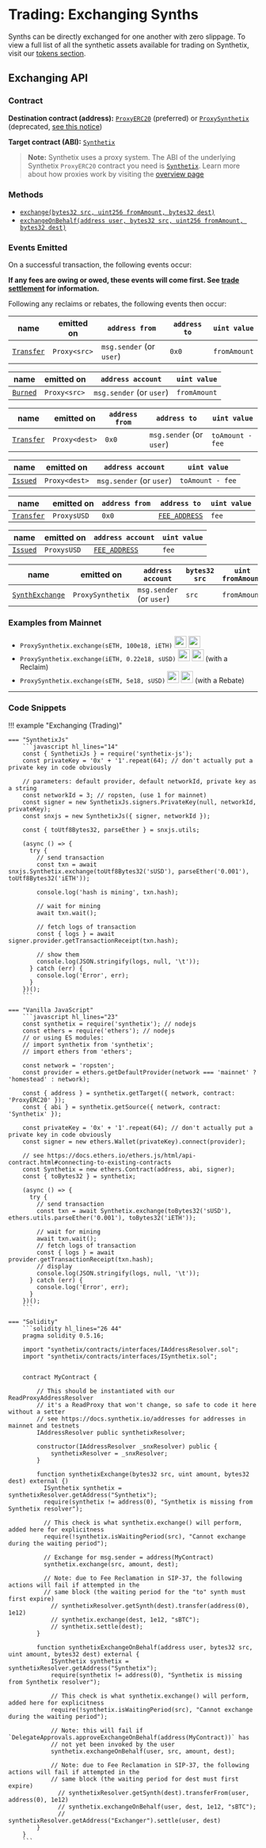 # Trading: Exchanging Synths

Synths can be directly exchanged for one another with zero slippage. To view a full list of all the synthetic assets available for trading on Synthetix, visit our [tokens section](./tokens).

## Exchanging API

### Contract

**Destination contract (address):** [`ProxyERC20`](https://contracts.synthetix.io/ProxyERC20) (preferred) or [`ProxySynthetix`](https://contracts.synthetix.io/ProxySynthetix) (deprecated, [see this notice](/integrations/guide/#proxy-deprecation))

**Target contract (ABI):** [`Synthetix`](https://contracts.synthetix.io/Synthetix)

> **Note:** Synthetix uses a proxy system. The ABI of the underlying Synthetix `ProxyERC20` contract you need is [`Synthetix`](https://contracts.synthetix.io/Synthetix). Learn more about how proxies work by visiting the [overview page](./integrations/#proxies)


### Methods

- [`exchange(bytes32 src, uint256 fromAmount, bytes32 dest)`](/contracts/source/contracts/Synthetix/#exchange)
- [`exchangeOnBehalf(address user, bytes32 src, uint256 fromAmount, bytes32 dest)`](/contracts/source/contracts/Synthetix/#exchangeonbehalf)


### Events Emitted

On a successful transaction, the following events occur:

**If any fees are owing or owed, these events will come first. See [trade settlement](../settlement/#events-emitted) for information.**

Following any reclaims or rebates, the following events then occur:

| name                                          | emitted on   | `address from`           | `address to` | `uint value` |
| --------------------------------------------- | ------------ | ------------------------ | ------------ | ------------ |
| [`Transfer`](/contracts/source/contracts/ExternStateToken#transfer) | `Proxy<src>` | `msg.sender` (or `user`) | `0x0`        | `fromAmount` |

| name                           | emitted on   | `address account`        | `uint value` |
| ------------------------------ | ------------ | ------------------------ | ------------ |
| [`Burned`](/contracts/source/contracts/Synth#burned) | `Proxy<src>` | `msg.sender` (or `user`) | `fromAmount` |

| name                                          | emitted on    | `address from` | `address to`             | `uint value`     |
| --------------------------------------------- | ------------- | -------------- | ------------------------ | ---------------- |
| [`Transfer`](/contracts/source/contracts/ExternStateToken#transfer) | `Proxy<dest>` | `0x0`          | `msg.sender` (or `user`) | `toAmount - fee` |

| name                           | emitted on    | `address account`        | `uint value`     |
| ------------------------------ | ------------- | ------------------------ | ---------------- |
| [`Issued`](/contracts/source/contracts/Synth#issued) | `Proxy<dest>` | `msg.sender` (or `user`) | `toAmount - fee` |

| name                                          | emitted on  | `address from` | `address to`                                | `uint value` |
| --------------------------------------------- | ----------- | -------------- | ------------------------------------------- | ------------ |
| [`Transfer`](/contracts/source/contracts/ExternStateToken#transfer) | `ProxysUSD` | `0x0`          | [`FEE_ADDRESS`](/contracts/source/contracts/FeePool/#fee_address) | `fee`        |

| name                           | emitted on  | `address account`                           | `uint value` |
| ------------------------------ | ----------- | ------------------------------------------- | ------------ |
| [`Issued`](/contracts/source/contracts/Synth#issued) | `ProxysUSD` | [`FEE_ADDRESS`](../../FeePool/#fee_address) | `fee`        |

| name                                             | emitted on       | `address account`             | `bytes32 src` | `uint fromAmount` | `bytes32 dest` | `uint toAmount`  | `address toAddress`           |
| ------------------------------------------------ | ---------------- | ----------------------------- | ------------- | ----------------- | -------------- | ---------------- | ----------------------------- |
| [`SynthExchange`](/contracts/source/contracts/Synthetix#synthexchange) | `ProxySynthetix` | `msg.sender`<br />(or `user`) | `src`         | `fromAmount`      | `dest`         | `toAmount - fee` | `msg.sender`<br />(or `user`) |

### Examples from Mainnet

- `ProxySynthetix.exchange(sETH, 100e18, iETH)` <a target=_blank href="https://dashboard.tenderly.co/tx/main/0xe85969d5c65e68968f4a55721ffa30b4da564f74f73af6a0ed1470cbd3935877/logs"><img src="https://tenderly.co/icons/icon-48x48.png" width=24 /></a> <a target=_blank href="https://etherscan.io/tx/0xe85969d5c65e68968f4a55721ffa30b4da564f74f73af6a0ed1470cbd3935877#eventlog"><img src="https://etherscan.io/images/favicon2.ico" width=24 /></a>
- `ProxySynthetix.exchange(iETH, 0.22e18, sUSD)` <a target=_blank href="https://dashboard.tenderly.co/tx/main/0x2e0b807336fcd7aed23adfac923eb19a6fdfc73eae41335a229681c10e615c56/logs"><img src="https://tenderly.co/icons/icon-48x48.png" width=24 /></a> <a target=_blank href="https://etherscan.io/tx/0x2e0b807336fcd7aed23adfac923eb19a6fdfc73eae41335a229681c10e615c56#eventlog"><img src="https://etherscan.io/images/favicon2.ico" width=24 /></a> (with a Reclaim)
- `ProxySynthetix.exchange(sETH, 5e18, sUSD)` <a target=_blank href="https://dashboard.tenderly.co/tx/main/0x0d7ac5ca424b3a7dcd0a641e1ed614158426d6229445a079dd0f21b8b0876919/logs"><img src="https://tenderly.co/icons/icon-48x48.png" width=24 /></a> <a target=_blank href="https://etherscan.io/tx/0x0d7ac5ca424b3a7dcd0a641e1ed614158426d6229445a079dd0f21b8b0876919#eventlog"><img src="https://etherscan.io/images/favicon2.ico" width=24 /></a> (with a Rebate)

---

### Code Snippets

!!! example "Exchanging (Trading)"

    === "SynthetixJs"
        ```javascript hl_lines="14"
        const { SynthetixJs } = require('synthetix-js');
        const privateKey = '0x' + '1'.repeat(64); // don't actually put a private key in code obviously

        // parameters: default provider, default networkId, private key as a string
        const networkId = 3; // ropsten, (use 1 for mainnet)
        const signer = new SynthetixJs.signers.PrivateKey(null, networkId, privateKey);
        const snxjs = new SynthetixJs({ signer, networkId });

        const { toUtf8Bytes32, parseEther } = snxjs.utils;

        (async () => {
          try {
            // send transaction
            const txn = await snxjs.Synthetix.exchange(toUtf8Bytes32('sUSD'), parseEther('0.001'), toUtf8Bytes32('iETH'));

            console.log('hash is mining', txn.hash);

            // wait for mining
            await txn.wait();

            // fetch logs of transaction
            const { logs } = await signer.provider.getTransactionReceipt(txn.hash);

            // show them
            console.log(JSON.stringify(logs, null, '\t'));
          } catch (err) {
            console.log('Error', err);
          }
        })();
        ```

    === "Vanilla JavaScript"
        ```javascript hl_lines="23"
        const synthetix = require('synthetix'); // nodejs
        const ethers = require('ethers'); // nodejs
        // or using ES modules:
        // import synthetix from 'synthetix';
        // import ethers from 'ethers';

        const network = 'ropsten';
        const provider = ethers.getDefaultProvider(network === 'mainnet' ? 'homestead' : network);

        const { address } = synthetix.getTarget({ network, contract: 'ProxyERC20' });
        const { abi } = synthetix.getSource({ network, contract: 'Synthetix' });

        const privateKey = '0x' + '1'.repeat(64); // don't actually put a private key in code obviously
        const signer = new ethers.Wallet(privateKey).connect(provider);

        // see https://docs.ethers.io/ethers.js/html/api-contract.html#connecting-to-existing-contracts
        const Synthetix = new ethers.Contract(address, abi, signer);
        const { toBytes32 } = synthetix;

        (async () => {
          try {
            // send transaction
            const txn = await Synthetix.exchange(toBytes32('sUSD'), ethers.utils.parseEther('0.001'), toBytes32('iETH'));

            // wait for mining
            await txn.wait();
            // fetch logs of transaction
            const { logs } = await provider.getTransactionReceipt(txn.hash);
            // display
            console.log(JSON.stringify(logs, null, '\t'));
          } catch (err) {
            console.log('Error', err);
          }
        })();
        ```

    === "Solidity"
        ```solidity hl_lines="26 44"
        pragma solidity 0.5.16;

        import "synthetix/contracts/interfaces/IAddressResolver.sol";
        import "synthetix/contracts/interfaces/ISynthetix.sol";


        contract MyContract {

            // This should be instantiated with our ReadProxyAddressResolver
            // it's a ReadProxy that won't change, so safe to code it here without a setter
            // see https://docs.synthetix.io/addresses for addresses in mainnet and testnets
            IAddressResolver public synthetixResolver;

            constructor(IAddressResolver _snxResolver) public {
                synthetixResolver = _snxResolver;
            }

            function synthetixExchange(bytes32 src, uint amount, bytes32 dest) external {)
              ISynthetix synthetix = synthetixResolver.getAddress("Synthetix");
              require(synthetix != address(0), "Synthetix is missing from Synthetix resolver");

              // This check is what synthetix.exchange() will perform, added here for explicitness
              require(!synthetix.isWaitingPeriod(src), "Cannot exchange during the waiting period");

              // Exchange for msg.sender = address(MyContract)
              synthetix.exchange(src, amount, dest);

              // Note: due to Fee Reclamation in SIP-37, the following actions will fail if attempted in the
              // same block (the waiting period for the "to" synth must first expire)
                // synthetixResolver.getSynth(dest).transfer(address(0), 1e12)
                // synthetix.exchange(dest, 1e12, "sBTC");
                // synthetix.settle(dest);
            }

            function synthetixExchangeOnBehalf(address user, bytes32 src, uint amount, bytes32 dest) external {
                ISynthetix synthetix = synthetixResolver.getAddress("Synthetix");
                require(synthetix != address(0), "Synthetix is missing from Synthetix resolver");

                // This check is what synthetix.exchange() will perform, added here for explicitness
                require(!synthetix.isWaitingPeriod(src), "Cannot exchange during the waiting period");

                // Note: this will fail if `DelegateApprovals.approveExchangeOnBehalf(address(MyContract))` has
                // not yet been invoked by the user
                synthetix.exchangeOnBehalf(user, src, amount, dest);

                // Note: due to Fee Reclamation in SIP-37, the following actions will fail if attempted in the
                // same block (the waiting period for dest must first expire)
                  // synthetixResolver.getSynth(dest).transferFrom(user, address(0), 1e12)
                  // synthetix.exchangeOnBehalf(user, dest, 1e12, "sBTC");
                  // synthetixResolver.getAddress("Exchanger").settle(user, dest)
            }
        }
        ```
